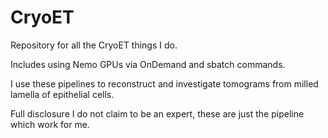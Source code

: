 # CryoET
Repository for all the CryoET things I do. 

Includes using Nemo GPUs via OnDemand and sbatch commands.

I use these pipelines to reconstruct and investigate tomograms from milled lamella of epithelial cells. 

Full disclosure I do not claim to be an expert, these are just the pipeline which work for me. 


